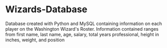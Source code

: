 # Wizards-Database
Database created with Python and MySQL containing information on each player on the Washington Wizard's Roster. Information contained ranges from first name, last name, age, salary, total years professional, height in inches, weight, and position
